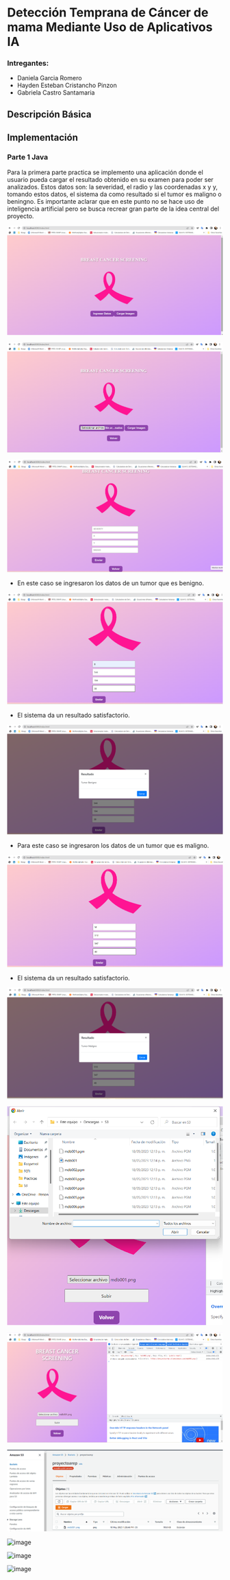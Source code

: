 # Detección Temprana de Cáncer de mama Mediante Uso de Aplicativos IA


### Intregantes:

* Daniela Garcia Romero
* Hayden Esteban Cristancho Pinzon
* Gabriela Castro Santamaria

## Descripción Básica

## Implementación

### Parte 1 Java

Para la primera parte practica se implemento una aplicación donde el usuario pueda cargar el resultado obtenido en su examen para poder ser analizados. Estos datos son: la severidad, el radio y las coordenadas x y y, tomando estos datos, el sistema da como resultado si el tumor es maligno o beningno. Es importante aclarar que en este punto no se hace uso de inteligencia artificial pero se busca recrear gran parte de la idea central del proyecto.


![img.png](img.png)

![img_2.png](img_2.png)

![img_1.png](img_1.png)

* En este caso se ingresaron los datos de un tumor que es benigno.

![img_3.png](img_3.png)

* El sistema da un resultado satisfactorio.

![img_4.png](img_4.png)

* Para este caso se ingresaron los datos de un tumor que es maligno.

![img_5.png](img_5.png)

* El sistema da un resultado satisfactorio.

![img_6.png](img_6.png)


![img_9.png](img_9.png)


![img_7.png](img_7.png)

![img_8.png](img_8.png)

![image](https://github.com/danielagar320/ProyectoAREP/assets/90571387/cb8b9199-afca-4e9b-9dff-1e052b1513a5)

![image](https://github.com/danielagar320/ProyectoAREP/assets/90571387/5d43fdf9-361f-4a9c-937c-2eb89d2b95de)

![image](https://github.com/danielagar320/ProyectoAREP/assets/90571387/4b3635d5-23ba-40d7-8d20-22be8b7a48d1)




